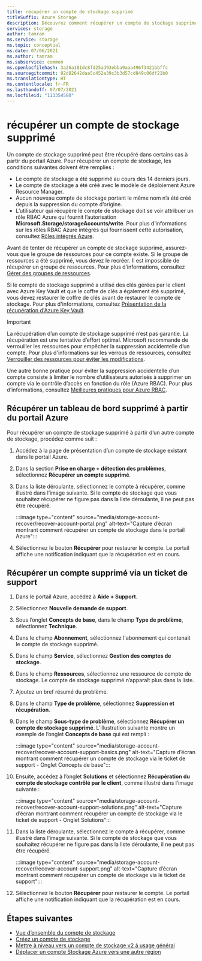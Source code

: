 ```yaml
---
title: récupérer un compte de stockage supprimé
titleSuffix: Azure Storage
description: Découvrez comment récupérer un compte de stockage supprimé dans le portail Azure.
services: storage
author: tamram
ms.service: storage
ms.topic: conceptual
ms.date: 07/06/2021
ms.author: tamram
ms.subservice: common
ms.openlocfilehash: 3a26a181dc8fd25ad93ebba9aaa496f3421bbffc
ms.sourcegitcommit: 82d82642daa5c452a39c3b3d57cd849c06df21b0
ms.translationtype: HT
ms.contentlocale: fr-FR
ms.lasthandoff: 07/07/2021
ms.locfileid: "113354580"
---
```

# <a name="recover-a-deleted-storage-account"></a>récupérer un compte de stockage supprimé

Un compte de stockage supprimé peut être récupéré dans certains cas à partir du portail Azure. Pour récupérer un compte de stockage, les conditions suivantes doivent être remplies :

- Le compte de stockage a été supprimé au cours des 14 derniers jours.
- Le compte de stockage a été créé avec le modèle de déploiement Azure Resource Manager.
- Aucun nouveau compte de stockage portant le même nom n’a été créé depuis la suppression du compte d’origine.
- L’utilisateur qui récupère le compte de stockage doit se voir attribuer un rôle RBAC Azure qui fournit l’autorisation **Microsoft.Storage/storageAccounts/write**. Pour plus d’informations sur les rôles RBAC Azure intégrés qui fournissent cette autorisation, consultez [Rôles intégrés Azure](../../role-based-access-control/built-in-roles.md). 

Avant de tenter de récupérer un compte de stockage supprimé, assurez-vous que le groupe de ressources pour ce compte existe. Si le groupe de ressources a été supprimé, vous devez le recréer. Il est impossible de récupérer un groupe de ressources. Pour plus d’informations, consultez [Gérer des groupes de ressources](../../azure-resource-manager/management/manage-resource-groups-portal.md).

Si le compte de stockage supprimé a utilisé des clés gérées par le client avec Azure Key Vault et que le coffre de clés a également été supprimé, vous devez restaurer le coffre de clés avant de restaurer le compte de stockage. Pour plus d'informations, consultez [Présentation de la récupération d'Azure Key Vault](../../key-vault/general/key-vault-recovery.md).

> [!IMPORTANT]
> La récupération d’un compte de stockage supprimé n’est pas garantie. La récupération est une tentative d’effort optimal. Microsoft recommande de verrouiller les ressources pour empêcher la suppression accidentelle d’un compte. Pour plus d'informations sur les verrous de ressources, consultez [Verrouiller des ressources pour éviter les modifications](../../azure-resource-manager/management/lock-resources.md).
>
> Une autre bonne pratique pour éviter la suppression accidentelle d’un compte consiste à limiter le nombre d’utilisateurs autorisés à supprimer un compte via le contrôle d’accès en fonction du rôle (Azure RBAC). Pour plus d’informations, consultez [Meilleures pratiques pour Azure RBAC](../../role-based-access-control/best-practices.md).

## <a name="recover-a-deleted-account-from-the-azure-portal"></a>Récupérer un tableau de bord supprimé à partir du portail Azure

Pour récupérer un compte de stockage supprimé à partir d’un autre compte de stockage, procédez comme suit :

1. Accédez à la page de présentation d’un compte de stockage existant dans le portail Azure.
1. Dans la section **Prise en charge + détection des problèmes**, sélectionnez **Récupérer un compte supprimé**.
1. Dans la liste déroulante, sélectionnez le compte à récupérer, comme illustré dans l’image suivante. Si le compte de stockage que vous souhaitez récupérer ne figure pas dans la liste déroulante, il ne peut pas être récupéré.

    :::image type="content" source="media/storage-account-recover/recover-account-portal.png" alt-text="Capture d’écran montrant comment récupérer un compte de stockage dans le portail Azure":::

1. Sélectionnez le bouton **Récupérer** pour restaurer le compte. Le portail affiche une notification indiquant que la récupération est en cours.

## <a name="recover-a-deleted-account-via-a-support-ticket"></a>Récupérer un compte supprimé via un ticket de support

1. Dans le portail Azure, accédez à **Aide + Support**.
1. Sélectionnez **Nouvelle demande de support**.
1. Sous l’onglet **Concepts de base**, dans le champ **Type de problème**, sélectionnez **Technique**.
1. Dans le champ **Abonnement**, sélectionnez l'abonnement qui contenait le compte de stockage supprimé.
1. Dans le champ **Service**, sélectionnez **Gestion des comptes de stockage**.
1. Dans le champ **Ressources**, sélectionnez une ressource de compte de stockage. Le compte de stockage supprimé n’apparaît plus dans la liste.
1. Ajoutez un bref résumé du problème.
1. Dans le champ **Type de problème**, sélectionnez **Suppression et récupération**.
1. Dans le champ **Sous-type de problème**, sélectionnez **Récupérer un compte de stockage supprimé**. L’illustration suivante montre un exemple de l’onglet **Concepts de base** qui est rempli :

    :::image type="content" source="media/storage-account-recover/recover-account-support-basics.png" alt-text="Capture d’écran montrant comment récupérer un compte de stockage via le ticket de support - Onglet Concepts de base":::

1. Ensuite, accédez à l’onglet **Solutions** et sélectionnez **Récupération du compte de stockage contrôlé par le client**, comme illustré dans l’image suivante :

    :::image type="content" source="media/storage-account-recover/recover-account-support-solutions.png" alt-text="Capture d’écran montrant comment récupérer un compte de stockage via le ticket de support - Onglet Solutions":::

1. Dans la liste déroulante, sélectionnez le compte à récupérer, comme illustré dans l’image suivante. Si le compte de stockage que vous souhaitez récupérer ne figure pas dans la liste déroulante, il ne peut pas être récupéré.

    :::image type="content" source="media/storage-account-recover/recover-account-support.png" alt-text="Capture d’écran montrant comment récupérer un compte de stockage via le ticket de support":::

1. Sélectionnez le bouton **Récupérer** pour restaurer le compte. Le portail affiche une notification indiquant que la récupération est en cours.

## <a name="next-steps"></a>Étapes suivantes

- [Vue d’ensemble du compte de stockage](storage-account-overview.md)
- [Créez un compte de stockage](storage-account-create.md)
- [Mettre à niveau vers un compte de stockage v2 à usage général](storage-account-upgrade.md)
- [Déplacer un compte Stockage Azure vers une autre région](storage-account-move.md)
